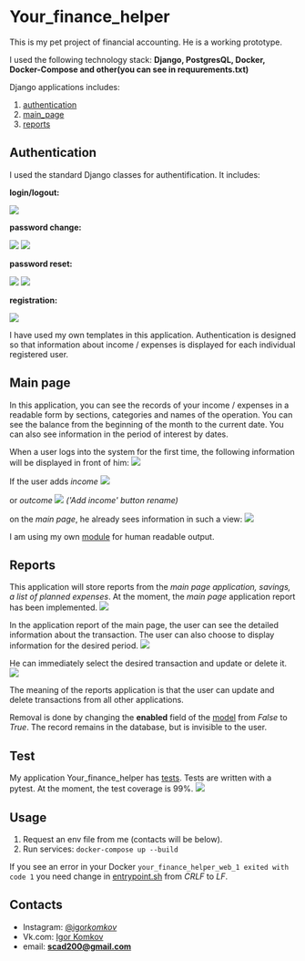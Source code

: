 # Your_finance_helper

This is my pet project of financial accounting. He is a working prototype.

I used the following technology stack: **Django, PostgresQL, Docker, Docker-Compose and other(you can see in requurements.txt)**

Django applications includes:

1. [authentication](https://github.com/Our-Dream-Company/Your_finance_helper/tree/master/your_finance_helper/authentication)
2. [main_page](https://github.com/Our-Dream-Company/Your_finance_helper/tree/master/your_finance_helper/main_page)
3. [reports](https://github.com/Our-Dream-Company/Your_finance_helper/tree/master/your_finance_helper/reports)

## Authentication

I used the standard Django classes for authentification. It includes:

**login/logout:**

![](https://github.com/Our-Dream-Company/Your_finance_helper/blob/master/images/1_login.jpg)

**password change:**

![](https://github.com/Our-Dream-Company/Your_finance_helper/blob/master/images/3_change_password.jpg)
![](https://github.com/Our-Dream-Company/Your_finance_helper/blob/master/images/3_change_password_completed.jpg)

**password reset:**

![](https://github.com/Our-Dream-Company/Your_finance_helper/blob/master/images/2_reset_password.jpg)
![](https://github.com/Our-Dream-Company/Your_finance_helper/blob/master/images/3_reset_password_meassage_to_email.jpg)

**registration:**

![](https://github.com/Our-Dream-Company/Your_finance_helper/blob/master/images/4_registration.jpg)

I have used my own templates in this application. Authentication is designed so that information about income / expenses is displayed for each individual registered user.

## Main page

In this application, you can see the records of your income / expenses in a readable form by sections, categories and names of the operation. You can see the balance from the beginning of the month to the current date. You can also see information in the period of interest by dates.

When a user logs into the system for the first time, the following information will be displayed in front of him:
![](https://github.com/Our-Dream-Company/Your_finance_helper/blob/master/images/5_main_page.jpg)

If the user adds _income_
![](https://github.com/Our-Dream-Company/Your_finance_helper/blob/master/images/6_add_income.jpg)

or _outcome_
![](https://github.com/Our-Dream-Company/Your_finance_helper/blob/master/images/6_add_outcome.jpg)
_('Add income' button rename)_

on the _main page_, he already sees information in such a view:
![](https://github.com/Our-Dream-Company/Your_finance_helper/blob/master/images/5_main_page1.jpg)

I am using my own [module](https://github.com/Our-Dream-Company/Your_finance_helper/blob/master/your_finance_helper/main_page/split_queryset.py) for human readable output.

## Reports

This application will store reports from the _main page application, savings, a list of planned expenses_. At the moment, the _main page_ application report has been implemented.
![](https://github.com/Our-Dream-Company/Your_finance_helper/blob/master/images/7_reports_buttons.jpg)

In the application report of the main page, the user can see the detailed information about the transaction. The user can also choose to display information for the desired period.
![](https://github.com/Our-Dream-Company/Your_finance_helper/blob/master/images/7_reports_detailed.jpg)

He can immediately select the desired transaction and update or delete it.
![](https://github.com/Our-Dream-Company/Your_finance_helper/blob/master/images/7_reports_detailed_for_one.jpg)

The meaning of the reports application is that the user can update and delete transactions from all other applications.

Removal is done by changing the **enabled** field of the [model](https://github.com/Our-Dream-Company/Your_finance_helper/blob/master/your_finance_helper/main_page/models.py) from _False_ to _True_. The record remains in the database, but is invisible to the user.

## Test

My application Your_finance_helper has [tests](https://github.com/Our-Dream-Company/Your_finance_helper/tree/master/your_finance_helper/tests). Tests are written with a pytest.
At the moment, the test coverage is 99%.
![](https://github.com/Our-Dream-Company/Your_finance_helper/blob/master/images/8_test_coverage.jpg)

## Usage

1. Request an env file from me (contacts will be below).
2. Run services:
   `docker-compose up --build`

If you see an error in your Docker
`your_finance_helper_web_1 exited with code 1`
you need change in [entrypoint.sh](https://github.com/Our-Dream-Company/Your_finance_helper/blob/masteryour_finance_helper/entrypoint.sh) from _CRLF_ to _LF_.

## Contacts

- Instagram: [@igor*komkov*](https://www.instagram.com/igor_komkov_/)
- Vk.com: [Igor Komkov](https://vk.com/zzzscadzzz)
- email: **scad200@gmail.com**
